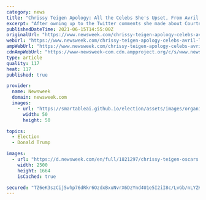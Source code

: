 ```yaml
---
category: news
title: "Chrissy Teigen Apology: All the Celebs She's Upset, From Avril Lavigne to Donald Trump"
excerpt: "After owning up to the Twitter comments she made about Courtney Stodden, Teigen issued a lengthy apology on her blog"
publishedDateTime: 2021-06-15T14:55:00Z
originalUrl: "https://www.newsweek.com/chrissy-teigen-apology-celebs-avril-lavigne-donald-trump-1600731"
webUrl: "https://www.newsweek.com/chrissy-teigen-apology-celebs-avril-lavigne-donald-trump-1600731"
ampWebUrl: "https://www.newsweek.com/chrissy-teigen-apology-celebs-avril-lavigne-donald-trump-1600731?amp=1"
cdnAmpWebUrl: "https://www-newsweek-com.cdn.ampproject.org/c/s/www.newsweek.com/chrissy-teigen-apology-celebs-avril-lavigne-donald-trump-1600731?amp=1"
type: article
quality: 117
heat: 117
published: true

provider:
  name: Newsweek
  domain: newsweek.com
  images:
    - url: "https://smartableai.github.io/election/assets/images/organizations/newsweek.com-50x50.jpg"
      width: 50
      height: 50

topics:
  - Election
  - Donald Trump

images:
  - url: "https://d.newsweek.com/en/full/1821297/chrissy-teigen-oscars.jpg"
    width: 2500
    height: 1664
    isCached: true

secured: "TZ6eK3szCij5whp76dRkr6OzdxBxuNvrX6DzYnd4U1e5I2iI8c/LvGb/nLYZKVgJ/DrtEhAyHpqJ5tb1J/uI+39PBPTNnq86pHQt0pPNgCFi2X+YYR2h3W8sejJJpLCSdWWPdBVmOM8bRZZz+o0lv8QlxJiOhOgqtDje8qvpJK1RtrYlXh3Xr7hC8a/mVh6bdgP3qrgcfcauIzfxIOPeHo4GqHwwGQ9sGyKibjtj1SXsjjLGDYpf+IEYvKqw/6F6UcQoKmrS7nkmN9fRXVQp43JhbokWXk3w6IYRlhrKYGA61i9uj3+nOAPpkcSTyJ4tBFMOefivsj6MGzXA+OftNLaWJ9iRJxcMSuYLDp9aQcA=;4NO8ubHFzdPDvDUN5QmRzg=="
---
```


